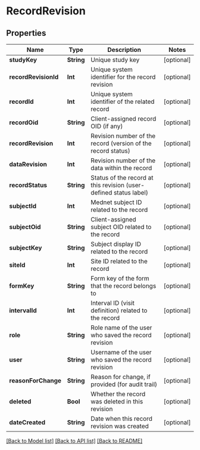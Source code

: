 # RecordRevision

## Properties
Name | Type | Description | Notes
------------ | ------------- | ------------- | -------------
**studyKey** | **String** | Unique study key | [optional] 
**recordRevisionId** | **Int** | Unique system identifier for the record revision | [optional] 
**recordId** | **Int** | Unique system identifier of the related record | [optional] 
**recordOid** | **String** | Client-assigned record OID (if any) | [optional] 
**recordRevision** | **Int** | Revision number of the record (version of the record status) | [optional] 
**dataRevision** | **Int** | Revision number of the data within the record | [optional] 
**recordStatus** | **String** | Status of the record at this revision (user-defined status label) | [optional] 
**subjectId** | **Int** | Mednet subject ID related to the record | [optional] 
**subjectOid** | **String** | Client-assigned subject OID related to the record | [optional] 
**subjectKey** | **String** | Subject display ID related to the record | [optional] 
**siteId** | **Int** | Site ID related to the record | [optional] 
**formKey** | **String** | Form key of the form that the record belongs to | [optional] 
**intervalId** | **Int** | Interval ID (visit definition) related to the record | [optional] 
**role** | **String** | Role name of the user who saved the record revision | [optional] 
**user** | **String** | Username of the user who saved the record revision | [optional] 
**reasonForChange** | **String** | Reason for change, if provided (for audit trail) | [optional] 
**deleted** | **Bool** | Whether the record was deleted in this revision | [optional] 
**dateCreated** | **String** | Date when this record revision was created | [optional] 

[[Back to Model list]](../README.md#documentation-for-models) [[Back to API list]](../README.md#documentation-for-api-endpoints) [[Back to README]](../README.md)



